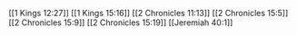 [[1 Kings 12:27]]
[[1 Kings 15:16]]
[[2 Chronicles 11:13]]
[[2 Chronicles 15:5]]
[[2 Chronicles 15:9]]
[[2 Chronicles 15:19]]
[[Jeremiah 40:1]]
